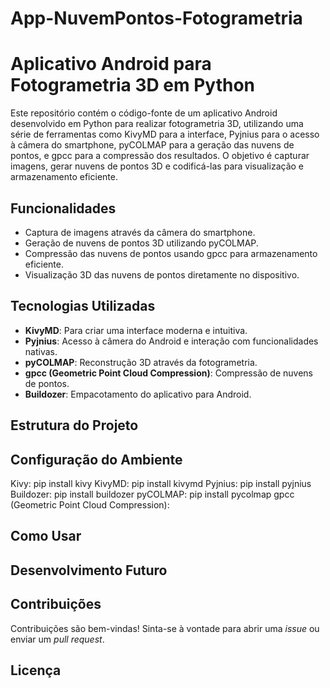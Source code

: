 # App-NuvemPontos-Fotogrametria

# Aplicativo Android para Fotogrametria 3D em Python

Este repositório contém o código-fonte de um aplicativo Android desenvolvido em Python para realizar fotogrametria 3D, utilizando uma série de ferramentas como KivyMD para a interface, Pyjnius para o acesso à câmera do smartphone, pyCOLMAP para a geração das nuvens de pontos, e gpcc para a compressão dos resultados. O objetivo é capturar imagens, gerar nuvens de pontos 3D e codificá-las para visualização e armazenamento eficiente.

## Funcionalidades
- Captura de imagens através da câmera do smartphone.
- Geração de nuvens de pontos 3D utilizando pyCOLMAP.
- Compressão das nuvens de pontos usando gpcc para armazenamento eficiente.
- Visualização 3D das nuvens de pontos diretamente no dispositivo.

## Tecnologias Utilizadas

- **KivyMD**: Para criar uma interface moderna e intuitiva.
- **Pyjnius**: Acesso à câmera do Android e interação com funcionalidades nativas.
- **pyCOLMAP**: Reconstrução 3D através da fotogrametria.
- **gpcc (Geometric Point Cloud Compression)**: Compressão de nuvens de pontos.
- **Buildozer**: Empacotamento do aplicativo para Android.

## Estrutura do Projeto

## Configuração do Ambiente

Kivy: pip install kivy
KivyMD: pip install kivymd
Pyjnius: pip install pyjnius
Buildozer: pip install buildozer
pyCOLMAP: pip install pycolmap
gpcc (Geometric Point Cloud Compression): 

## Como Usar

## Desenvolvimento Futuro

## Contribuições

Contribuições são bem-vindas! Sinta-se à vontade para abrir uma *issue* ou enviar um *pull request*.

## Licença

